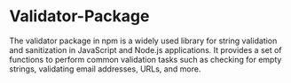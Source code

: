 # Validator-Package
The validator package in npm is a widely used library for string validation and sanitization in JavaScript and Node.js applications. It provides a set of functions to perform common validation tasks such as checking for empty strings, validating email addresses, URLs, and more.
